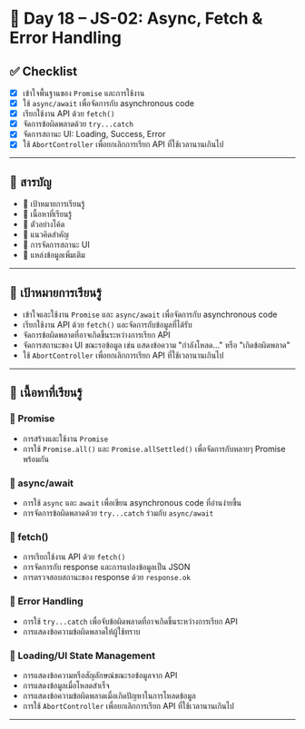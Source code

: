 # 📘 Day 18 – JS-02: Async, Fetch & Error Handling

## ✅ Checklist

- [x] เข้าใจพื้นฐานของ `Promise` และการใช้งาน
- [x] ใช้ `async/await` เพื่อจัดการกับ asynchronous code
- [x] เรียกใช้งาน API ด้วย `fetch()`
- [x] จัดการข้อผิดพลาดด้วย `try...catch`
- [x] จัดการสถานะ UI: Loading, Success, Error
- [x] ใช้ `AbortController` เพื่อยกเลิกการเรียก API ที่ใช้เวลานานเกินไป

---

## 📂 สารบัญ

- 🎯 เป้าหมายการเรียนรู้  
- 📘 เนื้อหาที่เรียนรู้  
- 🧪 ตัวอย่างโค้ด  
- 🧠 แนวคิดสำคัญ  
- 🧩 การจัดการสถานะ UI  
- 🔗 แหล่งข้อมูลเพิ่มเติม  

---

## 🎯 เป้าหมายการเรียนรู้

- เข้าใจและใช้งาน `Promise` และ `async/await` เพื่อจัดการกับ asynchronous code
- เรียกใช้งาน API ด้วย `fetch()` และจัดการกับข้อมูลที่ได้รับ
- จัดการข้อผิดพลาดที่อาจเกิดขึ้นระหว่างการเรียก API
- จัดการสถานะของ UI ขณะรอข้อมูล เช่น แสดงข้อความ "กำลังโหลด..." หรือ "เกิดข้อผิดพลาด"
- ใช้ `AbortController` เพื่อยกเลิกการเรียก API ที่ใช้เวลานานเกินไป

---

## 📘 เนื้อหาที่เรียนรู้

### 🔹 Promise

- การสร้างและใช้งาน `Promise`
- การใช้ `Promise.all()` และ `Promise.allSettled()` เพื่อจัดการกับหลายๆ Promise พร้อมกัน

### 🔹 async/await

- การใช้ `async` และ `await` เพื่อเขียน asynchronous code ที่อ่านง่ายขึ้น
- การจัดการข้อผิดพลาดด้วย `try...catch` ร่วมกับ `async/await`

### 🔹 fetch()

- การเรียกใช้งาน API ด้วย `fetch()`
- การจัดการกับ response และการแปลงข้อมูลเป็น JSON
- การตรวจสอบสถานะของ response ด้วย `response.ok`

### 🔹 Error Handling

- การใช้ `try...catch` เพื่อจับข้อผิดพลาดที่อาจเกิดขึ้นระหว่างการเรียก API
- การแสดงข้อความข้อผิดพลาดให้ผู้ใช้ทราบ

### 🔹 Loading/UI State Management

- การแสดงข้อความหรือสัญลักษณ์ขณะรอข้อมูลจาก API
- การแสดงข้อมูลเมื่อโหลดสำเร็จ
- การแสดงข้อความข้อผิดพลาดเมื่อเกิดปัญหาในการโหลดข้อมูล
- การใช้ `AbortController` เพื่อยกเลิกการเรียก API ที่ใช้เวลานานเกินไป

---
